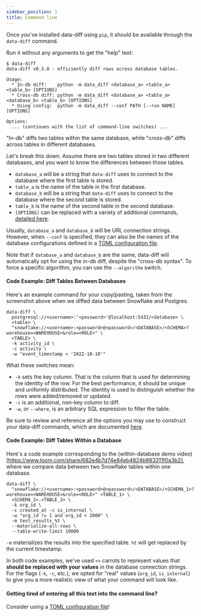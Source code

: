 ```yaml
---
sidebar_position: 1
title: Command line
---
```


Once you've installed data-diff using `pip`, it should be available through the `data-diff` command.

Run it without any arguments to get the "help" text:

```shell
$ data-diff
data-diff v0.3.0 - efficiently diff rows across database tables.

Usage:
  * In-db diff:    python -m data_diff <database_a> <table_a> <table_b> [OPTIONS]
  * Cross-db diff: python -m data_diff <database_a> <table_a> <database_b> <table_b> [OPTIONS]
  * Using config:  python -m data_diff --conf PATH [--run NAME] [OPTIONS]

Options:
  ... (continues with the list of command-line switches) ...
```

"In-db" diffs two tables within the same database, while "cross-db" diffs across tables in different databases.

Let's break this down. Assume there are two tables stored in two different databases, and you want to know the differences between those tables.

- `database_a` will be a string that `data-diff` uses to connect to the database where the first table is stored.
- `table_a` is the name of the table in the first database.
- `database_b` will be a string that `data-diff` uses to connect to the database where the second table is stored.
- `table_b` is the name of the second table in the second database.
- `[OPTIONS]` can be replaced with a variety of additional commands, [detailed here](#options).

Usually, `database_a` and `database_b` will be URL connection strings. However, when `--conf` is specified, they can also be the names of the database configurations defined in a [TOML configuration file](./how_to_use_with_toml).

Note that if `database_a` and `database_b` are the same, data-diff will automatically opt for using the in-db diff, despite the "cross-db syntax". To force a specific algorithm, you can use the `--algorithm` switch.


#### Code Example: Diff Tables Between Databases
Here's an example command for your copy/pasting, taken from the screenshot above when we diffed data between Snowflake and Postgres.

```shell
data-diff \
  postgresql://<username>:'<password>'@localhost:5432/<database> \
  <table> \
  "snowflake://<username>:<password>@<password>/<DATABASE>/<SCHEMA>?warehouse=<WAREHOUSE>&role=<ROLE>" \
  <TABLE> \
  -k activity_id \
  -c activity \
  -w "event_timestamp < '2022-10-10'"
```

What these switches mean:

- `-k` sets the key column. That is the column that is used for determining the identity of the row. For the best performance, it should be unique and uniformly distributed. The identity is used to distinguish whether the rows were added/removed or updated.
- `-c` is an additional, non-key column to diff.
- `-w`, or `--where`, is an arbitrary SQL expression to filter the table.

Be sure to review and reference all the options you may use to construct your data-diff commands, which are documented [here](./options).

#### Code Example: Diff Tables Within a Database

Here's a code example corresponding to the (within-database demo video)[https://www.loom.com/share/682e4b7d74e84eb4824b983311f0a3b2], where we compare data between two Snowflake tables within one database.

```shell
data-diff \
  "snowflake://<username>:<password>@<password>/<DATABASE>/<SCHEMA_1>?warehouse=<WAREHOUSE>&role=<ROLE>" <TABLE_1> \
  <SCHEMA_2>.<TABLE_2> \
  -k org_id \
  -c created_at -c is_internal \
  -w "org_id != 1 and org_id < 2000" \
  -m test_results_%t \
  --materialize-all-rows \
  --table-write-limit 10000
```

`-m` materializes the results into the specified table. `%t` will get replaced by the current timestamp.

In both code examples, we've used `<>` carrots to represent values that **should be replaced with your values** in the database connection strings. For the flags (`-k`, `-c`, etc.), we opted for "real" values (`org_id`, `is_internal`) to give you a more realistic view of what your command will look like.

#### Getting tired of entering all this text into the command line?

Consider using a [TOML configuration file](./how_to_use_with_toml)!